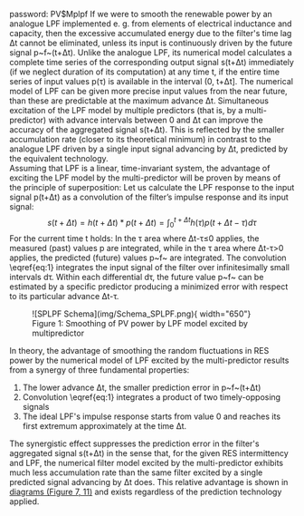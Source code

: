 password: PV$Mplpf
If we were to smooth the renewable power by an analogue LPF implemented e. g. from elements of electrical inductance and capacity, then the excessive accumulated energy due to the filter's time lag Δt cannot be eliminated, unless its input is continuously driven by the future signal p~f~(t+Δt). Unlike the analogue LPF, its numerical model calculates a complete time series of the corresponding output signal s(t+Δt) immediately (if we neglect duration of its computation) at any time t, if the entire time series of input values p(τ) is available in the interval (0, t+Δt]. The numerical model of LPF can be given more precise input values from the near future, than these are predictable at the maximum advance Δt. Simultaneous excitation of the LPF model by multiple predictors (that is, by a multi-predictor) with advance intervals between 0 and Δt can improve the accuracy of the aggregated signal s(t+Δt). This is reflected by the smaller accumulation rate (closer to its theoretical minimum) in contrast to the analogue LPF driven by a single input signal advancing by Δt, predicted by the equivalent technology.  
Assuming that LPF is a linear, time-invariant system, the advantage of exciting the LPF model by the multi-predictor will be proven by means of the principle of superposition: Let us calculate the LPF response to the input signal p(t+Δt) as a convolution of the filter’s impulse response and its input signal:  
$$s(t+\Delta t)=h(t+\Delta t)*p(t+\Delta t)=\int_{0}^{t+\Delta t} h(\tau)p(t+\Delta t-\tau)d\tau\tag{1}\label{eq:1}$$
For the current time t holds: In the τ area where Δt-τ≤0 applies, the measured (past) values p are integrated, while in the τ area where Δt-τ>0 applies, the predicted (future) values p~f~ are integrated. The convolution \eqref{eq:1} integrates the input signal of the filter over infinitesimally small intervals dτ. Within each differential dτ, the future value p~f~ can be estimated by a specific predictor producing a minimized error with respect to its particular advance Δt-τ.
<figure markdown>
  ![SPLPF Schema](img/Schema_SPLPF.png){ width="650"}
  <figcaption>Figure 1: Smoothing of PV power by LPF model excited by multipredictor</figcaption>
</figure>
In theory, the advantage of smoothing the random fluctuations in RES power by the numerical model of LPF excited by the multi-predictor results from a synergy of three fundamental properties: 

1. The lower advance Δt, the smaller prediction error in p~f~(t+Δt)
2. Convolution \eqref{eq:1} integrates a product of two timely-opposing signals
3. The ideal LPF's impulse response starts from value 0 and reaches its first extremum approximately at the time Δt.

The synergistic effect suppresses the prediction error in the filter's aggregated signal s(t+Δt) in the sense that, for the given RES intermittency and LPF, the numerical filter model excited by the multi-predictor exhibits much less accumulation rate than the same filter excited by a single predicted signal advancing by Δt does. This relative advantage is shown in [diagrams (Figure 7, 11)](https://mhrons.github.io/pv_smooth/#analysis-by-prediction-error) and exists regardless of the prediction technology applied.
